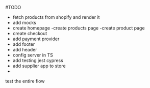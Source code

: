 #TODO

- fetch products from shopify and render it
- add mocks
- create homepage
  -create products page
  -create product page
- create checkout
- add payment provider
- add footer
- add header
- config server in TS
- add testing
  jest
  cypress
- add supplier app to store
-

test the entire flow
